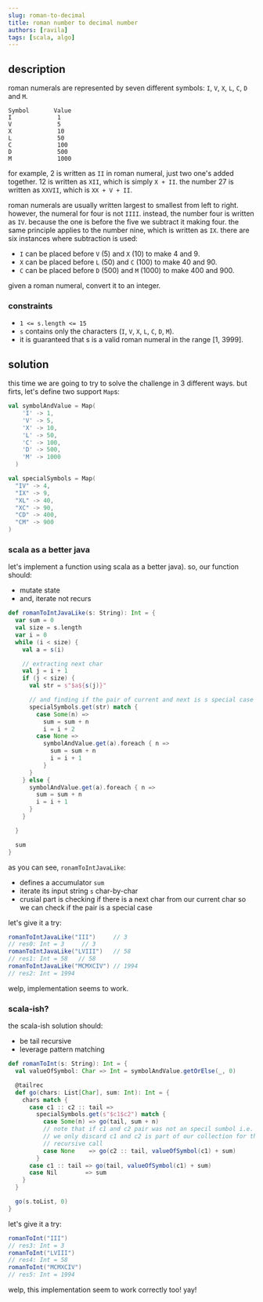 ```yaml
---
slug: roman-to-decimal
title: roman number to decimal number
authors: [ravila]
tags: [scala, algo]
---
```


## description

roman numerals are represented by seven different symbols: `I`, `V`, `X`, `L`, `C`, `D` and `M`.

```
Symbol       Value
I             1
V             5
X             10
L             50
C             100
D             500
M             1000
```

for example, 2 is written as `II` in roman numeral, just two one's added together. 12 is written as `XII`, which is simply `X + II`. 
the number 27 is written as `XXVII`, which is `XX + V + II`.

roman numerals are usually written largest to smallest from left to right. however, the numeral for four is not `IIII`. 
instead, the number four is written as `IV`. because the one is before the five we subtract it making four. 
the same principle applies to the number nine, which is written as `IX`. 
there are six instances where subtraction is used:

- `I` can be placed before `V` (5) and `X` (10) to make 4 and 9. 
- `X` can be placed before `L` (50) and `C` (100) to make 40 and 90. 
- `C` can be placed before `D` (500) and `M` (1000) to make 400 and 900.

given a roman numeral, convert it to an integer.

### constraints

- `1 <= s.length <= 15`
- `s` contains only the characters (`I`, `V`, `X`, `L`, `C`, `D`, `M`).
- it is guaranteed that s is a valid roman numeral in the range [1, 3999].

## solution


this time we are going to try to solve the challenge in 3 different ways.
but firts, let's define two support `Map`s:

```scala
val symbolAndValue = Map(
    'I' -> 1,
    'V' -> 5,
    'X' -> 10,
    'L' -> 50,
    'C' -> 100,
    'D' -> 500,
    'M' -> 1000
  )

val specialSymbols = Map(
  "IV" -> 4,
  "IX" -> 9,
  "XL" -> 40,
  "XC" -> 90,
  "CD" -> 400,
  "CM" -> 900
)
```

### scala as a better java

let's implement a function using scala as a better java).
so, our function should:

- mutate state
- and, iterate not recurs

```scala
def romanToIntJavaLike(s: String): Int = {
  var sum = 0
  val size = s.length
  var i = 0
  while (i < size) {
    val a = s(i)

    // extracting next char
    val j = i + 1
    if (j < size) {
      val str = s"$a${s(j)}"

      // and finding if the pair of current and next is s special case
      specialSymbols.get(str) match {
        case Some(n) =>
          sum = sum + n
          i = i + 2
        case None =>
          symbolAndValue.get(a).foreach { n =>
            sum = sum + n
            i = i + 1
          }
      }
    } else {
      symbolAndValue.get(a).foreach { n =>
        sum = sum + n
        i = i + 1
      }
    }

  }

  sum
}
```

as you can see, `ronamToIntJavaLike`:

- defines a accumulator `sum` 
- iterate its input string `s` char-by-char
- crusial part is checking if there is a next char from our current char so we can check if the pair is a special case

let's give it a try:

```scala
romanToIntJavaLike("III")     // 3
// res0: Int = 3     // 3
romanToIntJavaLike("LVIII")   // 58
// res1: Int = 58   // 58
romanToIntJavaLike("MCMXCIV") // 1994
// res2: Int = 1994
```

welp, implementation seems to work.

### scala-ish?

the scala-ish solution should:

- be tail recursive
- leverage pattern matching

```scala
def romanToInt(s: String): Int = {
  val valueOfSymbol: Char => Int = symbolAndValue.getOrElse(_, 0)

  @tailrec
  def go(chars: List[Char], sum: Int): Int = {
    chars match {
      case c1 :: c2 :: tail =>
        specialSymbols.get(s"$c1$c2") match {
          case Some(n) => go(tail, sum + n)
          // note that if c1 and c2 pair was not an specil sumbol i.e. IV
          // we only discard c1 and c2 is part of our collection for the next
          // recursive call
          case None    => go(c2 :: tail, valueOfSymbol(c1) + sum)
        }
      case c1 :: tail => go(tail, valueOfSymbol(c1) + sum)
      case Nil        => sum
    }
  }

  go(s.toList, 0)
}
```

let's give it a try:

```scala
romanToInt("III")
// res3: Int = 3
romanToInt("LVIII")
// res4: Int = 58
romanToInt("MCMXCIV")
// res5: Int = 1994
```

welp, this implementation seem to work correctly too! yay!
